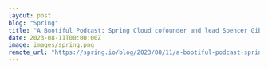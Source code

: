 ```yaml
---
layout: post
blog: "Spring"
title: "A Bootiful Podcast: Spring Cloud cofounder and lead Spencer Gibb on Spring Cloud Gateway for the Servlet API in the era of Project Loom "
date: 2023-08-11T00:00:00Z
image: images/spring.png
remote_url: "https://spring.io/blog/2023/08/11/a-bootiful-podcast-spring-cloud-cofounder-and-lead-spencer-gibb-on-spring"
---
```

